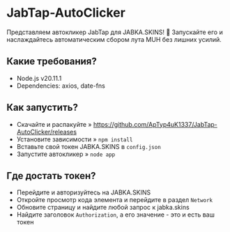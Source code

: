 # JabTap-AutoClicker

Представляем автокликер JabTap для JABKA.SKINS! 🚀 Запускайте его и наслаждайтесь автоматическим сбором лута MUH без лишних усилий.

## Какие требования?
- Node.js v20.11.1
- Dependencies: axios, date-fns

## Как запустить?
- Скачайте и распакуйте » https://github.com/ApTyp4uK1337/JabTap-AutoClicker/releases
- Установите зависимости » ```npm install```
- Вставьте свой токен JABKA.SKINS в ```config.json```
- Запустите автокликер » ```node app```

## Где достать токен?
- Перейдите и авторизуйтесь на JABKA.SKINS
- Откройте просмотр кода элемента и перейдите в раздел ```Network```
- Обновите страницу и найдите любой запрос к jabka.skins
- Найдите заголовок ```Authorization```, а его значение - это и есть ваш токен
